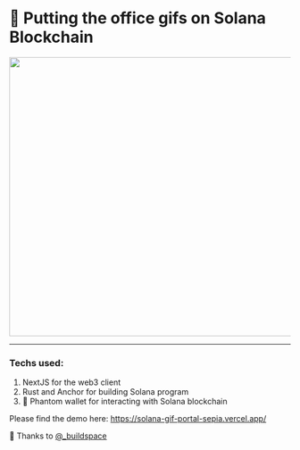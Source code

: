 # 🚀 Putting the office gifs on Solana Blockchain

<img height="500" src="assets/solana.gif" width="800"/>

---

### Techs used:
1. NextJS for the web3 client
2. Rust and Anchor for building Solana program
3. 👻 Phantom wallet for interacting with Solana blockchain

Please find the demo here: https://solana-gif-portal-sepia.vercel.app/



🦄 Thanks to [@_buildspace](https://twitter.com/_buildspace) 